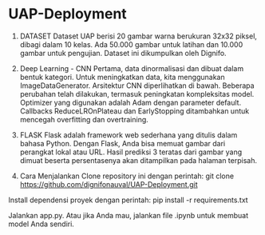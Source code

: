# UAP-Deployment

1. DATASET
Dataset UAP berisi 20 gambar warna berukuran 32x32 piksel, dibagi dalam 10 kelas. Ada 50.000 gambar untuk latihan dan 10.000 gambar untuk pengujian. Dataset ini dikumpulkan oleh Dignifo.

2. Deep Learning - CNN
Pertama, data dinormalisasi dan dibuat dalam bentuk kategori. Untuk meningkatkan data, kita menggunakan ImageDataGenerator. Arsitektur CNN diperlihatkan di bawah. Beberapa perubahan telah dilakukan, termasuk peningkatan kompleksitas model. Optimizer yang digunakan adalah Adam dengan parameter default. Callbacks ReduceLROnPlateau dan EarlyStopping ditambahkan untuk mencegah overfitting dan overtraining.

3. FLASK
Flask adalah framework web sederhana yang ditulis dalam bahasa Python. Dengan Flask, Anda bisa memuat gambar dari perangkat lokal atau URL. Hasil prediksi 3 teratas dari gambar yang dimuat beserta persentasenya akan ditampilkan pada halaman terpisah.

4. Cara Menjalankan
Clone repository ini dengan perintah: git clone https://github.com/dignifonauval/UAP-Deployment.git

Install dependensi proyek dengan perintah: pip install -r requirements.txt

Jalankan app.py. Atau jika Anda mau, jalankan file .ipynb untuk membuat model Anda sendiri.
